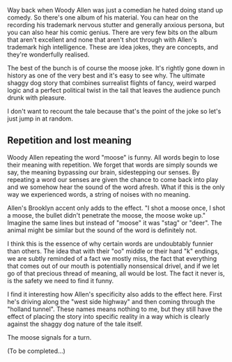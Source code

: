 Way back when Woody Allen was just a comedian he hated doing stand up comedy. So there's one album of his material. You can hear on the recording his trademark nervous stutter and generally anxious persona, but you can also hear his comic genius. There are very few bits on the album that aren't excellent and none that aren't shot through with Allen's trademark high intelligence. These are idea jokes, they are concepts, and they're wonderfully realised. 

The best of the bunch is of course the moose joke. It's rightly gone down in history as one of the very best and it's easy to see why. The ultimate shaggy dog story that combines surrealist flights of fancy, weird warped logic and a perfect political twist in the tail that leaves the audience punch drunk with pleasure.

I don't want to recount the tale because that's the point of the joke so let's just jump in at random. 

## Repetition and lost meaning

Woody Allen repeating the word "moose" is funny. All words begin to lose their meaning with repetition. We forget that words are simply sounds we say, the meaning bypassing our brain, sidestepping our senses. By repeating a word our senses are given the chance to come back into play and we somehow hear the sound of the word afresh. What if this is the only way we experienced words, a string of noises with no meaning. 

Allen's Brooklyn accent only adds to the effect. "I shot a moose once, I shot a moose, the bullet didn't penetrate the moose, the moose woke up." Imagine the same lines but instead of "moose" it was "stag" or "deer". The animal might be similar but the sound of the word is definitely not. 

I think this is the essence of why certain words are undoubtably funnier than others. The idea that with their "oo" middle or their hard "k" endings, we are subtly reminded of a fact we mostly miss, the fact that everything that comes out of our mouth is potentially nonsensical drivel, and if we let go of that precious thread of meaning, all would be lost. The fact it never is, is the safety we need to find it funny.

I find it interesting how Allen's specificity also adds to the effect here. First he's driving along the "west side highway" and then coming through the "holland tunnel". These names means nothing to me, but they still have the effect of placing the story into specific reality in a way which is clearly against the shaggy dog nature of the tale itself. 

The moose signals for a turn.

(To be completed...)

